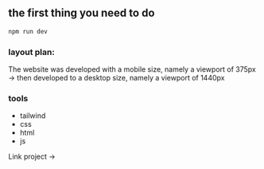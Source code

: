 ## the first thing you need to do
```js
npm run dev
```

### layout plan:
The website was developed with a mobile size, namely a viewport of 375px -> then developed to a desktop size, namely a viewport of 1440px

### tools
- tailwind
- css
- html
- js

Link project ->